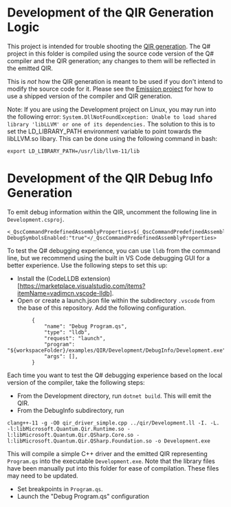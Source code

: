 ﻿# Development of the QIR Generation Logic

This project is intended for trouble shooting the [QIR generation](../../../src/QsCompiler/QirGeneration). The Q# project in this folder is compiled using the source code version of the Q# compiler and the QIR generation; any changes to them will be reflected in the emitted QIR.

This is *not* how the QIR generation is meant to be used if you don't intend to modify the source code for it. Please see the [Emission project](../Emission) for how to use a shipped version of the compiler and QIR generation.

Note: If you are using the Development project on Linux, you may run into the following error: `System.DllNotFoundException: Unable to load shared library 'libLLVM' or one of its dependencies.` The solution to this is to set the LD_LIBRARY_PATH environment variable to point towards the libLLVM.so libary. This can be done using the following command in bash:
```
export LD_LIBRARY_PATH=/usr/lib/llvm-11/lib
```

# Development of the QIR Debug Info Generation
To emit debug information within the QIR, uncomment the following line in `Development.csproj`.
```
<_QscCommandPredefinedAssemblyProperties>$(_QscCommandPredefinedAssemblyProperties) DebugSymbolsEnabled:"true"</_QscCommandPredefinedAssemblyProperties>
```

To test the Q# debugging experience, you can use `lldb` from the command line, but we recommend using the built in VS Code debugging GUI for a better experience. Use the following steps to set this up:
* Install the (CodeLLDB extension)[https://marketplace.visualstudio.com/items?itemName=vadimcn.vscode-lldb].
* Open or create a launch.json file within the subdirectory `.vscode` from the base of this repository. Add the following configuration.
```
        {
            "name": "Debug Program.qs",
            "type": "lldb",
            "request": "launch",
            "program": "${workspaceFolder}/examples/QIR/Development/DebugInfo/Development.exe",
            "args": [],
        }
```

Each time you want to test the Q# debugging experience based on the local version of the compiler, take the following steps:
* From the Development directory, run `dotnet build`. This will emit the QIR.
* From the DebugInfo subdirectory, run
```
clang++-11 -g -O0 qir_driver_simple.cpp ../qir/Development.ll -I. -L. -l:libMicrosoft.Quantum.Qir.Runtime.so -l:libMicrosoft.Quantum.Qir.QSharp.Core.so -l:libMicrosoft.Quantum.Qir.QSharp.Foundation.so -o Development.exe
```
This will compile a simple C++ driver and the emitted QIR representing `Program.qs` into the executable `Development.exe`. Note that the library files have been manually put into this folder for ease of compilation. These files may need to be updated.
* Set breakpoints in `Program.qs`.
* Launch the "Debug Program.qs" configuration
